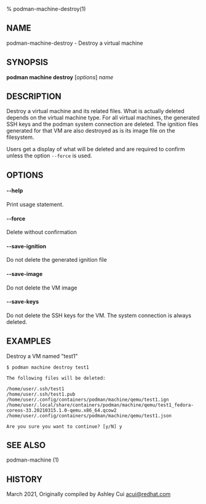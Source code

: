 % podman-machine-destroy(1)

## NAME
podman\-machine\-destroy - Destroy a virtual machine

## SYNOPSIS
**podman machine destroy** [*options*] *name*

## DESCRIPTION

Destroy a virtual machine and its related files.  What is actually deleted
depends on the virtual machine type.  For all virtual machines, the generated
SSH keys and the podman system connection are deleted.  The ignition files
generated for that VM are also destroyed as is its image file on the filesystem.

Users get a display of what will be deleted and are required to confirm unless the option `--force`
is used.


## OPTIONS

#### **--help**

Print usage statement.

#### **--force**

Delete without confirmation

#### **--save-ignition**

Do not delete the generated ignition file

#### **--save-image**

Do not delete the VM image

#### **--save-keys**

Do not delete the SSH keys for the VM.  The system connection is always
deleted.

## EXAMPLES

Destroy a VM named "test1"

```
$ podman machine destroy test1

The following files will be deleted:

/home/user/.ssh/test1
/home/user/.ssh/test1.pub
/home/user/.config/containers/podman/machine/qemu/test1.ign
/home/user/.local/share/containers/podman/machine/qemu/test1_fedora-coreos-33.20210315.1.0-qemu.x86_64.qcow2
/home/user/.config/containers/podman/machine/qemu/test1.json

Are you sure you want to continue? [y/N] y
```

## SEE ALSO
podman-machine (1)

## HISTORY
March 2021, Originally compiled by Ashley Cui <acui@redhat.com>
